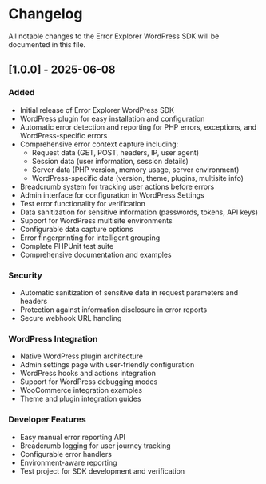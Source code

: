# Changelog

All notable changes to the Error Explorer WordPress SDK will be documented in this file.

## [1.0.0] - 2025-06-08

### Added
- Initial release of Error Explorer WordPress SDK
- WordPress plugin for easy installation and configuration
- Automatic error detection and reporting for PHP errors, exceptions, and WordPress-specific errors
- Comprehensive error context capture including:
  - Request data (GET, POST, headers, IP, user agent)
  - Session data (user information, session details)
  - Server data (PHP version, memory usage, server environment)
  - WordPress-specific data (version, theme, plugins, multisite info)
- Breadcrumb system for tracking user actions before errors
- Admin interface for configuration in WordPress Settings
- Test error functionality for verification
- Data sanitization for sensitive information (passwords, tokens, API keys)
- Support for WordPress multisite environments
- Configurable data capture options
- Error fingerprinting for intelligent grouping
- Complete PHPUnit test suite
- Comprehensive documentation and examples

### Security
- Automatic sanitization of sensitive data in request parameters and headers
- Protection against information disclosure in error reports
- Secure webhook URL handling

### WordPress Integration
- Native WordPress plugin architecture
- Admin settings page with user-friendly configuration
- WordPress hooks and actions integration
- Support for WordPress debugging modes
- WooCommerce integration examples
- Theme and plugin integration guides

### Developer Features
- Easy manual error reporting API
- Breadcrumb logging for user journey tracking
- Configurable error handlers
- Environment-aware reporting
- Test project for SDK development and verification